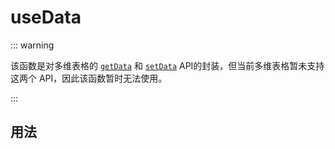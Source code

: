 # useData

::: warning

该函数是对多维表格的 [`getData`](https://lark-base-team.github.io/js-sdk-docs/en/api/bridge#getdata) 和 [`setData`](https://lark-base-team.github.io/js-sdk-docs/en/api/bridge#setdata) API的封装，但当前多维表格暂未支持这两个 API，因此该函数暂时无法使用。

:::

## 用法
